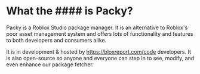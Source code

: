 # What the #### is Packy?
Packy is a Roblox Studio package manager. It is an alternative to Roblox's poor asset management system and offers lots of functionality and features to both developers and consumers alike.

It is in development & hosted by https://bloxreport.com/code developers. It is also open-source so anyone and everyone can step in to see, modify, and even enhance our package fetcher.
